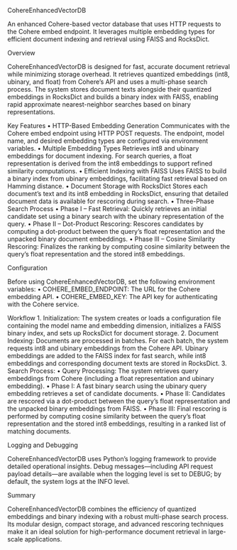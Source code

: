 CohereEnhancedVectorDB

An enhanced Cohere-based vector database that uses HTTP requests to the Cohere embed endpoint. It leverages multiple embedding types for efficient document indexing and retrieval using FAISS and RocksDict.

Overview

CohereEnhancedVectorDB is designed for fast, accurate document retrieval while minimizing storage overhead. It retrieves quantized embeddings (int8, ubinary, and float) from Cohere’s API and uses a multi-phase search process. The system stores document texts alongside their quantized embeddings in RocksDict and builds a binary index with FAISS, enabling rapid approximate nearest-neighbor searches based on binary representations.

Key Features
	•	HTTP-Based Embedding Generation
Communicates with the Cohere embed endpoint using HTTP POST requests. The endpoint, model name, and desired embedding types are configured via environment variables.
	•	Multiple Embedding Types
Retrieves int8 and ubinary embeddings for document indexing. For search queries, a float representation is derived from the int8 embeddings to support refined similarity computations.
	•	Efficient Indexing with FAISS
Uses FAISS to build a binary index from ubinary embeddings, facilitating fast retrieval based on Hamming distance.
	•	Document Storage with RocksDict
Stores each document’s text and its int8 embedding in RocksDict, ensuring that detailed document data is available for rescoring during search.
	•	Three-Phase Search Process
	•	Phase I – Fast Retrieval: Quickly retrieves an initial candidate set using a binary search with the ubinary representation of the query.
	•	Phase II – Dot-Product Rescoring: Rescores candidates by computing a dot-product between the query’s float representation and the unpacked binary document embeddings.
	•	Phase III – Cosine Similarity Rescoring: Finalizes the ranking by computing cosine similarity between the query’s float representation and the stored int8 embeddings.

Configuration

Before using CohereEnhancedVectorDB, set the following environment variables:
	•	COHERE_EMBED_ENDPOINT: The URL for the Cohere embedding API.
	•	COHERE_EMBED_KEY: The API key for authenticating with the Cohere service.

Workflow
	1.	Initialization:
The system creates or loads a configuration file containing the model name and embedding dimension, initializes a FAISS binary index, and sets up RocksDict for document storage.
	2.	Document Indexing:
Documents are processed in batches. For each batch, the system requests int8 and ubinary embeddings from the Cohere API. Ubinary embeddings are added to the FAISS index for fast search, while int8 embeddings and corresponding document texts are stored in RocksDict.
	3.	Search Process:
	•	Query Processing: The system retrieves query embeddings from Cohere (including a float representation and ubinary embedding).
	•	Phase I: A fast binary search using the ubinary query embedding retrieves a set of candidate documents.
	•	Phase II: Candidates are rescored via a dot-product between the query’s float representation and the unpacked binary embeddings from FAISS.
	•	Phase III: Final rescoring is performed by computing cosine similarity between the query’s float representation and the stored int8 embeddings, resulting in a ranked list of matching documents.

Logging and Debugging

CohereEnhancedVectorDB uses Python’s logging framework to provide detailed operational insights. Debug messages—including API request payload details—are available when the logging level is set to DEBUG; by default, the system logs at the INFO level.

Summary

CohereEnhancedVectorDB combines the efficiency of quantized embeddings and binary indexing with a robust multi-phase search process. Its modular design, compact storage, and advanced rescoring techniques make it an ideal solution for high-performance document retrieval in large-scale applications.